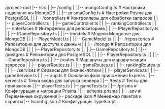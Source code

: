 /project-root
|-- /src
| |-- /config
| | |-- mongoConfig.ts # Настройки подключения MongoDB
| | |-- prismaConfig.ts # Настройки Prisma для PostgreSQL
|
| |-- /controllers # Контроллеры для обработки запросов
| | |-- playerController.ts
| | |-- gameController.ts
| | |-- rankingController.ts
|
| |-- /interfaces # Интерфейсы для репозиториев
| | |-- IPlayerRepository.ts
| | |-- IGameRepository.ts
|
| |-- /models # Модели Mongoose для MongoDB
| | |-- PlayerModel.ts
| | |-- GameModel.ts
|
| |-- /repositories # Репозитории для доступа к данным
| | |-- /mongo # Репозитории для MongoDB
| | | |-- PlayerRepository.ts
| | | |-- GameRepository.ts
| | |-- /postgres # Репозитории для PostgreSQL
| | | |-- PlayerRepository.ts
| | | |-- GameRepository.ts
|
| |-- /routes # Маршруты для маршрутизации запросов
| | |-- playerRoutes.ts
| | |-- gameRoutes.ts
| | |-- rankingRoutes.ts
|
| |-- /services # Сервисы для бизнес-логики
| | |-- playerService.ts
| | |-- gameService.ts
|
| |-- app.ts # Основной файл приложения Express
| |-- server.ts # Точка входа для запуска сервера
|
|-- /tests # Тесты для приложения
| |-- playerTests.ts
| |-- gameTests.ts
|
|-- /prisma # Конфигурация и миграции Prisma
| |-- schema.prisma
|
|-- .env # Переменные окружения
|-- package.json # Менеджер пакетов и скрипты
|-- tsconfig.json # Конфигурация TypeScript
